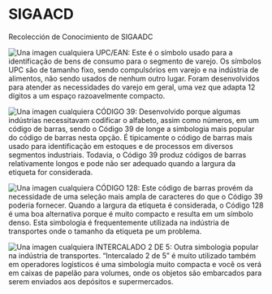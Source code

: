 # SIGAACD
Recolección de Conocimiento de SIGAADC

![Una imagen cualquiera](http://imind.com.br/wp-content/uploads/2016/05/ucp_ean.jpg "De 150 x 150 píxeles")
UPC/EAN: Este é o símbolo usado para a identificação de bens de consumo para o segmento de varejo. Os símbolos UPC são de tamanho fixo, sendo compulsórios em varejo e na indústria de alimentos, não sendo usados de nenhum outro lugar. Foram desenvolvidos para atender as necessidades do varejo em geral, uma vez que adapta 12 dígitos a um espaço razoavelmente compacto.

![Una imagen cualquiera](http://imind.com.br/wp-content/uploads/2016/05/code_39.jpg "De 150 x 150 píxeles")
CÓDIGO 39: Desenvolvido porque algumas indústrias necessitavam codificar o alfabeto, assim como números, em um código de barras, sendo o Código 39 de longe a simbologia mais popular do código de barras nesta opção. É tipicamente o código de barras mais usado para identificação em estoques e de processos em diversos segmentos industriais. Todavia, o Código 39 produz códigos de barras relativamente longos e pode não ser adequado quando a largura da etiqueta for considerada.

![Una imagen cualquiera](http://imind.com.br/wp-content/uploads/2016/05/code_128.jpg "De 150 x 150 píxeles")
CÓDIGO 128: Este código de barras provém da necessidade de uma seleção mais ampla de caracteres do que o Código 39 poderia fornecer. Quando a largura da etiqueta é considerada, o Código 128 é uma boa alternativa porque é muito compacto e resulta em um símbolo denso. Esta simbologia é frequentemente utilizada na indústria de transportes onde o tamanho da etiqueta pe um problema.

![Una imagen cualquiera](http://imind.com.br/wp-content/uploads/2016/05/code_128.jpg "De 150 x 150 píxeles")
INTERCALADO 2 DE 5: Outra simbologia popular na indústria de transportes. “Intercalado 2 de 5” é muito utilizado também em operadores logísticos é uma simbologia muito compacta e você os verá em caixas de papelão para volumes, onde os objetos são embarcados para serem enviados aos depósitos e supermercados.
